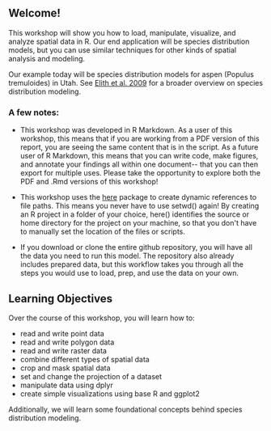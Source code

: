 ## Welcome! 

This workshop will show you how to load, manipulate, visualize, and analyze spatial data in R. Our end application will be species distribution models, but you can use similar techniques for other kinds of spatial analysis and modeling.  

Our example today will be species distribution models for aspen (Populus tremuloides) in Utah. See [Elith et al. 2009](https://www.annualreviews.org/doi/abs/10.1146/annurev.ecolsys.110308.120159) for a broader overview on species distribution modeling. 

### A few notes: 

- This workshop was developed in R Markdown. 
As a user of this workshop, this means that if you are working from a PDF version of this report, you are seeing the same content that is in the script. 
As a future user of R Markdown, this means that you can write code, make figures, and annotate your findings all within one document-- that you can then export for multiple uses. Please take the opportunity to explore both the PDF and .Rmd versions of this workshop! 

- This workshop uses the [here](https://github.com/jennybc/here_here) package to create dynamic references to file paths. This means you never have to use setwd() again! By creating an R project in a folder of your choice, here() identifies the source or home directory for the project on your machine, so that you don't have to manually set the location of the files or scripts. 

- If you download or clone the entire github repository, you will have all the data you need to run this model. The repository also already includes prepared data, but this workflow takes you through all the steps you would use to load, prep, and use the data on your own. 

## Learning Objectives 

Over the course of this workshop, you will learn how to: 

- read and write point data
- read and write polygon data
- read and write raster data
- combine different types of spatial data
- crop and mask spatial data
- set and change the projection of a dataset
- manipulate data using dplyr
- create simple visualizations using base R and ggplot2

Additionally, we will learn some foundational concepts behind species distribution modeling.


